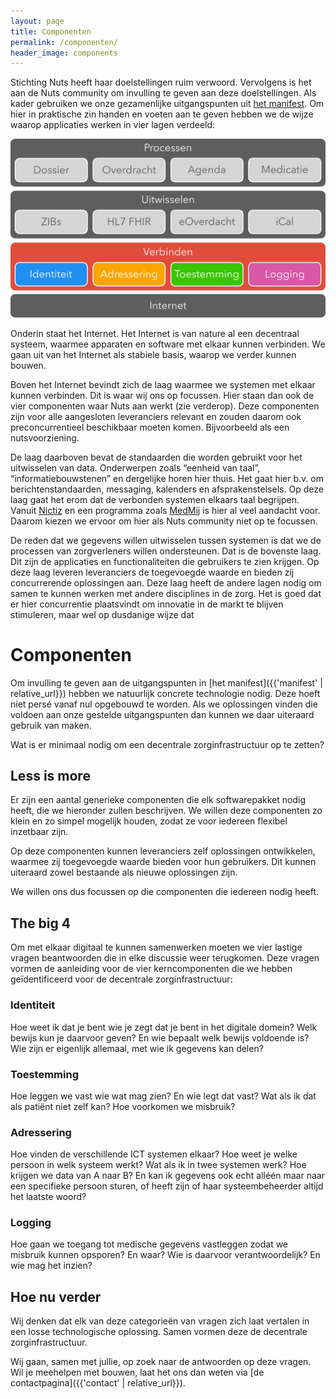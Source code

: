 ```yaml
---
layout: page
title: Componenten
permalink: /componenten/
header_image: components
---
```




Stichting Nuts heeft haar doelstellingen ruim verwoord. Vervolgens is het aan de Nuts community om invulling te geven aan deze doelstellingen. Als kader gebruiken we onze gezamenlijke uitgangspunten uit [het manifest](/manifest). Om hier in praktische zin handen en voeten aan te geven hebben we de wijze waarop applicaties werken in vier lagen verdeeld:

<img class="inline-image" src="/assets/images/layers.png" alt="Lagen uit het Nuts model" title="Lagen uit het Nuts model"/>

Onderin staat het Internet. Het Internet is van nature al een decentraal systeem, waarmee apparaten en software met elkaar kunnen verbinden. We gaan uit van het Internet als stabiele basis, waarop we verder kunnen bouwen.

Boven het Internet bevindt zich de laag waarmee we systemen met elkaar kunnen verbinden. Dit is waar wij ons op focussen. Hier staan dan ook de vier componenten waar Nuts aan werkt (zie verderop). Deze componenten zijn voor alle aangesloten leveranciers relevant en zouden daarom ook preconcurrentieel beschikbaar moeten komen. Bijvoorbeeld als een nutsvoorziening.

De laag daarboven bevat de standaarden die worden gebruikt voor het uitwisselen van data. Onderwerpen zoals “eenheid van taal”, “informatiebouwstenen” en dergelijke horen hier thuis. Het gaat hier b.v. om berichtenstandaarden, messaging, kalenders en afsprakenstelsels. Op deze laag gaat het erom dat de verbonden systemen elkaars taal begrijpen. Vanuit [Nictiz](https://www.nictiz.nl/) en een programma zoals [MedMij](https://www.medmij.nl/) is hier al veel aandacht voor. Daarom kiezen we ervoor om hier als Nuts community niet op te focussen.

De reden dat we gegevens willen uitwisselen tussen systemen is dat we de processen van zorgverleners willen ondersteunen. Dat is de bovenste laag. Dit zijn de applicaties en functionaliteiten die gebruikers te zien krijgen. Op deze laag leveren leveranciers de toegevoegde waarde en bieden zij concurrerende oplossingen aan. Deze laag heeft de andere lagen nodig om samen te kunnen werken met andere disciplines in de zorg. Het is goed dat er hier concurrentie plaatsvindt om innovatie in de markt te blijven stimuleren, maar wel op dusdanige wijze dat


# Componenten

Om invulling te geven aan de uitgangspunten in [het manifest]({{'manifest' | relative_url}}) hebben we natuurlijk concrete technologie nodig. Deze hoeft niet persé vanaf nul opgebouwd te worden. Als we oplossingen vinden die voldoen aan onze gestelde uitgangspunten dan kunnen we daar uiteraard gebruik van maken.

Wat is er minimaal nodig om een decentrale zorginfrastructuur op te zetten?

## Less is more

Er zijn een aantal generieke componenten die elk softwarepakket nodig heeft, die we hieronder zullen beschrijven. We willen deze componenten zo klein en zo simpel mogelijk houden, zodat ze voor iedereen flexibel inzetbaar zijn.

Op deze componenten kunnen leveranciers zelf oplossingen ontwikkelen, waarmee zij toegevoegde waarde bieden voor hun gebruikers. Dit kunnen uiteraard zowel bestaande als nieuwe oplossingen zijn.

We willen ons dus focussen op die componenten die iedereen nodig heeft.

## The big 4

Om met elkaar digitaal te kunnen samenwerken moeten we vier lastige vragen beantwoorden die in elke discussie weer terugkomen. Deze vragen vormen de aanleiding voor de vier kerncomponenten die we hebben geïdentificeerd voor de decentrale zorginfrastructuur:

### Identiteit

Hoe weet ik dat je bent wie je zegt dat je bent in het digitale domein? Welk bewijs kun je daarvoor geven? En wie bepaalt welk bewijs voldoende is? Wie zijn er eigenlijk allemaal, met wie ik gegevens kan delen?

### Toestemming

Hoe leggen we vast wie wat mag zien? En wie legt dat vast? Wat als ik dat als patiënt niet zelf kan? Hoe voorkomen we misbruik?

### Adressering

Hoe vinden de verschillende ICT systemen elkaar? Hoe weet je welke persoon in welk systeem werkt? Wat als ik in twee systemen werk? Hoe krijgen we data van A naar B? En kan ik gegevens ook echt alléén maar naar een specifieke persoon sturen, of heeft zijn of haar systeembeheerder altijd het laatste woord?

### Logging

Hoe gaan we toegang tot medische gegevens vastleggen zodat we misbruik kunnen opsporen? En waar? Wie is daarvoor verantwoordelijk? En wie mag het inzien?

## Hoe nu verder

Wij denken dat elk van deze categorieën van vragen zich laat vertalen in een losse technologische oplossing. Samen vormen deze de decentrale zorginfrastructuur.

Wij gaan, samen met jullie, op zoek naar de antwoorden op deze vragen. Wil je meehelpen met bouwen, laat het ons dan weten via [de contactpagina]({{'contact' | relative_url}}).
